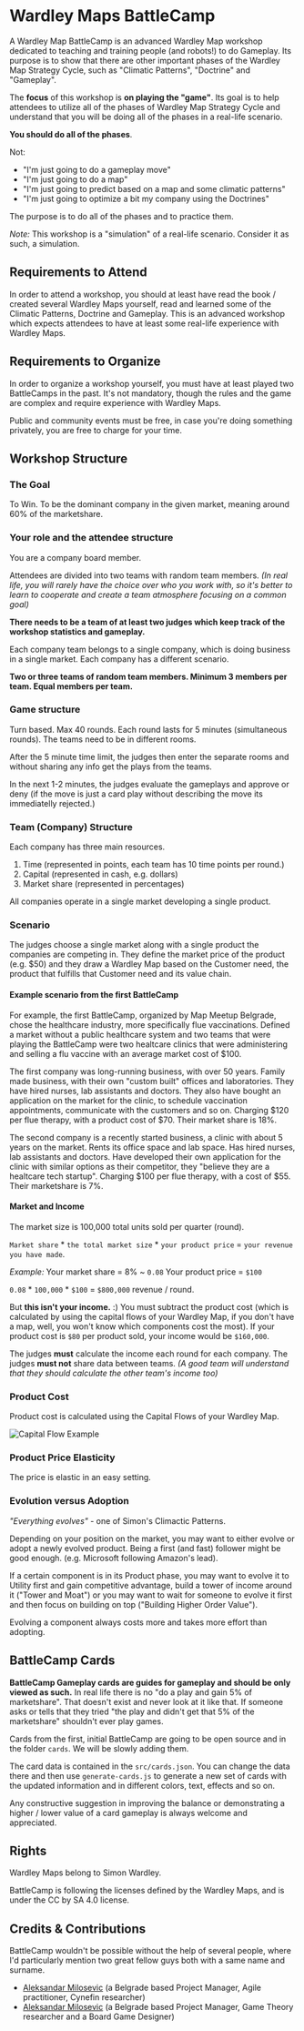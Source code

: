 # Wardley Maps BattleCamp

A Wardley Map BattleCamp is an advanced Wardley Map workshop dedicated to teaching and training people (and robots!) to do Gameplay. Its purpose is to show that there are other important phases of the Wardley Map Strategy Cycle, such as "Climatic Patterns", "Doctrine" and "Gameplay".

The **focus** of this workshop is **on playing the "game"**. Its goal is to help attendees to utilize all of the phases of Wardley Map Strategy Cycle and understand that you will be doing all of the phases in a real-life scenario.

**You should do all of the phases**.

Not:

- "I'm just going to do a gameplay move"
- "I'm just going to do a map"
- "I'm just going to predict based on a map and some climatic patterns"
- "I'm just going to optimize a bit my company using the Doctrines"

The purpose is to do all of the phases and to practice them.

*Note:* This workshop is a "simulation" of a real-life scenario. Consider it as such, a simulation.

## Requirements to Attend

In order to attend a workshop, you should at least have read the book / created several Wardley Maps yourself, read and learned some of the Climatic Patterns, Doctrine and Gameplay. This is an advanced workshop which expects attendees to have at least some real-life experience with Wardley Maps.

## Requirements to Organize

In order to organize a workshop yourself, you must have at least played two BattleCamps in the past.
It's not mandatory, though the rules and the game are complex and require experience with Wardley Maps.

Public and community events must be free, in case you're doing something privately, you are free to charge for your time.

## Workshop Structure

### The Goal

To Win. To be the dominant company in the given market, meaning around 60% of the marketshare.

### Your role and the attendee structure

You are a company board member.

Attendees are divided into two teams with random team members.
*(In real life, you will rarely have the choice over who you work with, so it's better to learn to cooperate and create a team atmosphere focusing on a common goal)*

**There needs to be a team of at least two judges which keep track of the workshop statistics and gameplay.**

Each company team belongs to a single company, which is doing business in a single market. Each company has a different scenario.

**Two or three teams of random team members. Minimum 3 members per team. Equal members per team.**

### Game structure

Turn based. Max 40 rounds. Each round lasts for 5 minutes (simultaneous rounds). The teams need to be in different rooms.

After the 5 minute time limit, the judges then enter the separate rooms and without sharing any info get the plays from the teams.

In the next 1-2 minutes, the judges evaluate the gameplays and approve or deny (if the move is just a card play without describing the move its immediatelly rejected.)

### Team (Company) Structure

Each company has three main resources.

1. Time (represented in points, each team has 10 time points per round.)
2. Capital (represented in cash, e.g. dollars)
3. Market share (represented in percentages)

All companies operate in a single market developing a single product.

### Scenario

The judges choose a single market along with a single product the companies are competing in. They define the market price of the product (e.g. $50) and they draw a Wardley Map based on the Customer need, the product that fulfills that Customer need and its value chain.

#### Example scenario from the first BattleCamp

For example, the first BattleCamp, organized by Map Meetup Belgrade, chose the healthcare industry, more specifically flue vaccinations. Defined a market without a public healthcare system and two teams that were playing the BattleCamp were two healtcare clinics that were administering and selling a flu vaccine with an average market cost of $100.

The first company was long-running business, with over 50 years. Family made business, with their own "custom built" offices and laboratories. They have hired nurses, lab assistants and doctors. They also have bought an application on the market for the clinic, to schedule vaccination appointments, communicate with the customers and so on. Charging $120 per flue therapy, with a product cost of $70. Their market share is 18%.

The second company is a recently started business, a clinic with about 5 years on the market. Rents its office space and lab space. Has hired nurses, lab assistants and doctors. Have developed their own application for the clinic with similar options as their competitor, they "believe they are a healtcare tech startup". Charging $100 per flue therapy, with a cost of $55. Their marketshare is 7%.

#### Market and Income

The market size is 100,000 total units sold per quarter (round).

`Market share` * `the total market size` * `your product price` = `your revenue you have made`.

*Example:*
Your market share = 8% ~ `0.08`
Your product price = `$100`

`0.08` * `100,000` * `$100` = `$800,000` revenue / round.

But **this isn't your income.** :) You must subtract the product cost (which is calculated by using the capital flows of your Wardley Map, if you don't have a map, well, you won't know which components cost the most).
If your product cost is `$80` per product sold, your income would be `$160,000`.

The judges **must** calculate the income each round for each company. The judges **must not** share data between teams.
_(A good team will understand that they should calculate the other team's income too)_

### Product Cost

Product cost is calculated using the Capital Flows of your Wardley Map.

![Capital Flow Example](/images/capital-flow.jpg "Example Capital Flow")

### Product Price Elasticity

The price is elastic in an easy setting.

### Evolution versus Adoption

_"Everything evolves"_ - one of Simon's Climactic Patterns.

Depending on your position on the market, you may want to either evolve or adopt a newly evolved product. Being a first (and fast) follower might be good enough. (e.g. Microsoft following Amazon's lead).

If a certain component is in its Product phase, you may want to evolve it to Utility first and gain competitive advantage, build a tower of income around it ("Tower and Moat") or you may want to wait for someone to evolve it first and then focus on building on top ("Building Higher Order Value").

Evolving a component always costs more and takes more effort than adopting.

## BattleCamp Cards

**BattleCamp Gameplay cards are guides for gameplay and should be only viewed as such.** In real life there is no "do a play and gain 5% of marketshare". That doesn't exist and never look at it like that. If someone asks or tells that they tried "the play and didn't get that 5% of the marketshare" shouldn't ever play games.

Cards from the first, initial BattleCamp are going to be open source and in the folder `cards`. We will be slowly adding them.

The card data is contained in the `src/cards.json`. You can change the data there and then use `generate-cards.js` to generate a new set of cards with the updated information and in different colors, text, effects and so on.

Any constructive suggestion in improving the balance or demonstrating a higher / lower value of a card gameplay is always welcome and appreciated.

## Rights

Wardley Maps belong to Simon Wardley.

BattleCamp is following the licenses defined by the Wardley Maps, and is under the CC by SA 4.0 license.

## Credits & Contributions

BattleCamp wouldn't be possible without the help of several people, where I'd particularly mention two great fellow guys both with a same name and surname.

- [Aleksandar Milosevic](https://www.linkedin.com/in/aleksandar-milo%C5%A1evi%C4%87/) (a Belgrade based Project Manager, Agile practitioner, Cynefin researcher)
- [Aleksandar Milosevic](https://twitter.com/Gornador) (a Belgrade based Project Manager, Game Theory researcher and a Board Game Designer)
